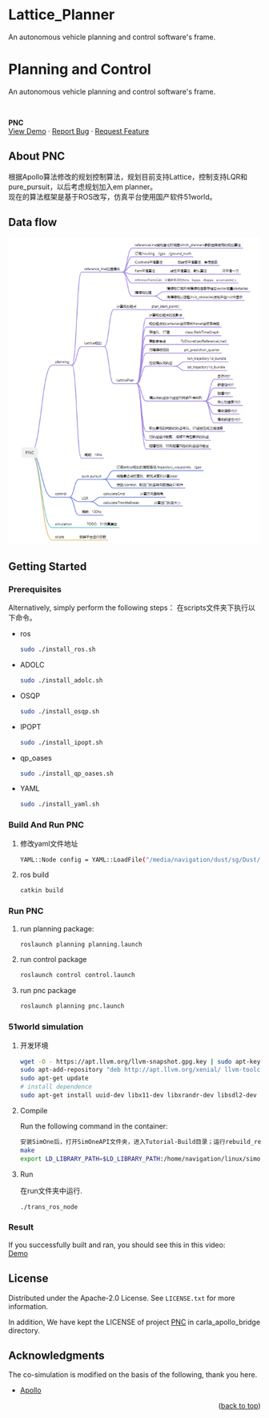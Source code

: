 # Lattice_Planner
An autonomous vehicle planning and control software's frame.
<!--
1. 问题
1.静态障碍物car的sl boundary怎么算的？
obstacle->polygon_points
2.planning节点在运行后频率大约在10hz，但是一旦启动control节点频率就会直线下降，这是为啥？
-->

# Planning and Control
An autonomous vehicle planning and control software's frame.

<a name="readme-top"></a>


<!-- PROJECT LOGO -->
<br />
<div align="left">
  <!-- <a href="https://github.com/othneildrew/Best-README-Template">
    <img src="images/logo.png" alt="Logo" width="80" height="80">
  </a> -->

  <p align="left">
    <b>PNC</b>
    <!-- <br /> -->
    <!-- <a href="https://github.com/othneildrew/Best-README-Template"><strong>Explore the docs »</strong></a>
    <br /> -->
    <br />
    <a href="https://www.bilibili.com/video/BV1Fg4y1n7SY/?vd_source=b7830616317d04289db089c940d49514">View Demo</a>
    ·
    <a href="https://github.com/yizhiweimengxiangfendoudefeifei/Dust/issues">Report Bug</a>
    ·
    <a href="https://github.com/yizhiweimengxiangfendoudefeifei/Dust/pulls">Request Feature</a>
    <br>
  </p>
</div>




<!-- ABOUT THE PROJECT -->
## About PNC
根据Apollo算法修改的规划控制算法，规划目前支持Lattice，控制支持LQR和pure_pursuit，以后考虑规划加入em planner。  
现在的算法框架是基于ROS改写，仿真平台使用国产软件51world。  
## Data flow  
![software frame](images/software_flow.png)  

<!-- GETTING STARTED -->
## Getting Started

### Prerequisites

Alternatively, simply perform the following steps：
在scripts文件夹下执行以下命令。
* ros

  ```sh
  sudo ./install_ros.sh
  ```
* ADOLC

  ```sh
  sudo ./install_adolc.sh
  ```
* OSQP
  ```sh
  sudo ./install_osqp.sh
  ```
* IPOPT
  ```sh
  sudo ./install_ipopt.sh
  ```
* qp_oases
  ```sh
  sudo ./install_qp_oases.sh
  ```
* YAML
  ```sh
  sudo ./install_yaml.sh
  ```

### Build And Run PNC

1. 修改yaml文件地址
   ```sh
   YAML::Node config = YAML::LoadFile("/media/navigation/dust/sg/Dust/src/modules/planning/config/configs.yaml");
   ```
2. ros build
   ```sh
   catkin build
   ```

### Run PNC
1. run planning package:
   ```sh
   roslaunch planning planning.launch
   ```

2. run control package

   ```sh
   roslaunch control control.launch
   ```
3. run pnc package
  
   ```sh
   roslaunch planning pnc.launch
   ```

<!-- USAGE EXAMPLES -->
### 51world simulation
1.  开发环境
    ```sh
    wget -O - https://apt.llvm.org/llvm-snapshot.gpg.key | sudo apt-key add -
    sudo apt-add-repository "deb http://apt.llvm.org/xenial/ llvm-toolchain-xenial-6.0 main"
    sudo apt-get update
    # install dependence
    sudo apt-get install uuid-dev libx11-dev libxrandr-dev libsdl2-dev libx11-dev libc++-dev abi++-dev
    ```
2.  Compile

    Run the following command in the container:
    ```sh
    安装SimOne后，打开SimOneAPI文件夹，进入Tutorial-Build目录；运行rebuild_release.sh，生成可执行文件在SimOneAPI/Tutorial/Build下
    make
    export LD_LIBRARY_PATH=$LD_LIBRARY_PATH:/home/navigation/linux/simone/SimOneAPI_glf/lib/Linux64
    ```
    
3. Run

    在run文件夹中运行.
    ```sh
    ./trans_ros_node
    ```

### Result
If you successfully built and ran, you should see this in this video:   
<a href="https://www.bilibili.com/video/BV1Fg4y1n7SY/?vd_source=b7830616317d04289db089c940d49514">Demo</a>


<!-- CONTRIBUTING -->
<!--
## Contributing

Contributions are what make the open source community such an amazing place to learn, inspire, and create. Any contributions you make are **greatly appreciated**.

If you have a suggestion that would make this better, please fork the repo and create a pull request. You can also simply open an issue with the tag "enhancement".
Don't forget to give the project a star! Thanks again!

1. Fork the Project
2. Create your Feature Branch (`git checkout -b feature/AmazingFeature`)
3. Commit your Changes (`git commit -m 'Add some AmazingFeature'`)
4. Push to the Branch (`git push origin feature/AmazingFeature`)
5. Open a Pull Request
-->

<!-- LICENSE -->
## License

Distributed under the Apache-2.0 License. See `LICENSE.txt` for more information.

In addition, We have kept the LICENSE of project [PNC](https://github.com/yizhiweimengxiangfendoudefeifei/Dust) in carla_apollo_bridge directory.





<!-- ACKNOWLEDGMENTS -->
## Acknowledgments

The co-simulation is modified on the basis of the following, thank you here.

* [Apollo](https://github.com/ApolloAuto/apollo)

<p align="right">(<a href="#readme-top">back to top</a>)</p>



